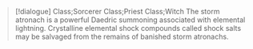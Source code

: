 >[!dialogue] Class;Sorcerer Class;Priest Class;Witch
The storm atronach is a powerful Daedric summoning associated with elemental lightning. Crystalline elemental shock compounds called shock salts may be salvaged from the remains of banished storm atronachs.